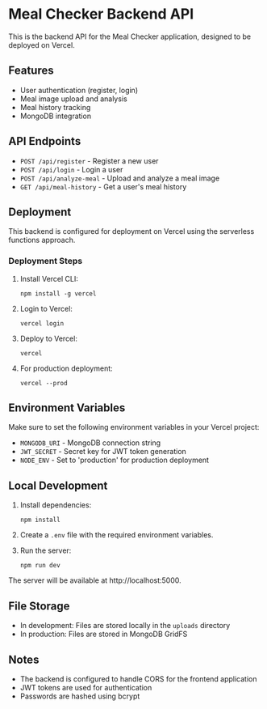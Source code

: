 # Meal Checker Backend API

This is the backend API for the Meal Checker application, designed to be deployed on Vercel.

## Features

- User authentication (register, login)
- Meal image upload and analysis
- Meal history tracking
- MongoDB integration

## API Endpoints

- `POST /api/register` - Register a new user
- `POST /api/login` - Login a user
- `POST /api/analyze-meal` - Upload and analyze a meal image
- `GET /api/meal-history` - Get a user's meal history

## Deployment

This backend is configured for deployment on Vercel using the serverless functions approach.

### Deployment Steps

1. Install Vercel CLI:
   ```
   npm install -g vercel
   ```

2. Login to Vercel:
   ```
   vercel login
   ```

3. Deploy to Vercel:
   ```
   vercel
   ```

4. For production deployment:
   ```
   vercel --prod
   ```

## Environment Variables

Make sure to set the following environment variables in your Vercel project:

- `MONGODB_URI` - MongoDB connection string
- `JWT_SECRET` - Secret key for JWT token generation
- `NODE_ENV` - Set to 'production' for production deployment

## Local Development

1. Install dependencies:
   ```
   npm install
   ```

2. Create a `.env` file with the required environment variables.

3. Run the server:
   ```
   npm run dev
   ```

The server will be available at http://localhost:5000.

## File Storage

- In development: Files are stored locally in the `uploads` directory
- In production: Files are stored in MongoDB GridFS

## Notes

- The backend is configured to handle CORS for the frontend application
- JWT tokens are used for authentication
- Passwords are hashed using bcrypt
